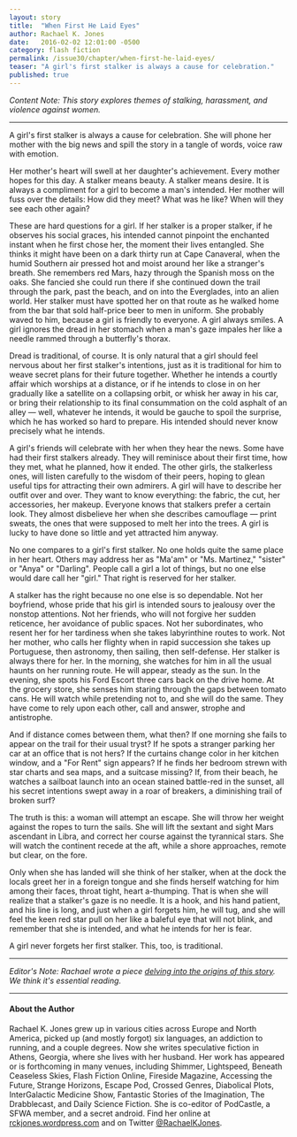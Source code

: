 ```yaml
---
layout: story
title:  "When First He Laid Eyes"
author: Rachael K. Jones
date:   2016-02-02 12:01:00 -0500
category: flash fiction
permalink: /issue30/chapter/when-first-he-laid-eyes/
teaser: "A girl's first stalker is always a cause for celebration."
published: true
---
```


_Content Note: This story explores themes of stalking, harassment, and violence against women._

----

A girl's first stalker is always a cause for celebration. She will phone her mother with the big news and spill the story in a tangle of words, voice raw with emotion.

Her mother's heart will swell at her daughter's achievement. Every mother hopes for this day. A stalker means beauty. A stalker means desire. It is always a compliment for a girl to become a man's intended. Her mother will fuss over the details: How did they meet? What was he like? When will they see each other again?

These are hard questions for a girl. If her stalker is a proper stalker, if he observes his social graces, his intended cannot pinpoint the enchanted instant when he first chose her, the moment their lives entangled. She thinks it might have been on a dark thirty run at Cape Canaveral, when the humid Southern air pressed hot and moist around her like a stranger's breath. She remembers red Mars, hazy through the Spanish moss on the oaks. She fancied she could run there if she continued down the trail through the park, past the beach, and on into the Everglades, into an alien world. Her stalker must have spotted her on that route as he walked home from the bar that sold half-price beer to men in uniform. She probably waved to him, because a girl is friendly to everyone. A girl always smiles. A girl ignores the dread in her stomach when a man's gaze impales her like a needle rammed through a butterfly's thorax.

Dread is traditional, of course. It is only natural that a girl should feel nervous about her first stalker's intentions, just as it is traditional for him to weave secret plans for their future together. Whether he intends a courtly affair which worships at a distance, or if he intends to close in on her gradually like a satellite on a collapsing orbit, or whisk her away in his car, or bring their relationship to its final consummation on the cold asphalt of an alley — well, whatever he intends, it would be gauche to spoil the surprise, which he has worked so hard to prepare. His intended should never know precisely what he intends.

A girl's friends will celebrate with her when they hear the news. Some have had their first stalkers already. They will reminisce about their first time, how they met, what he planned, how it ended. The other girls, the stalkerless ones, will listen carefully to the wisdom of their peers, hoping to glean useful tips for attracting their own admirers. A girl will have to describe her outfit over and over. They want to know everything: the fabric, the cut, her accessories, her makeup. Everyone knows that stalkers prefer a certain look. They almost disbelieve her when she describes camouflage — print sweats, the ones that were supposed to melt her into the trees. A girl is lucky to have done so little and yet attracted him anyway.

No one compares to a girl's first stalker. No one holds quite the same place in her heart. Others may address her as "Ma'am" or "Ms. Martinez," "sister" or "Anya" or "Darling". People call a girl a lot of things, but no one else would dare call her "girl." That right is reserved for her stalker.

A stalker has the right because no one else is so dependable. Not her boyfriend, whose pride that his girl is intended sours to jealousy over the nonstop attentions. Not her friends, who will not forgive her sudden reticence, her avoidance of public spaces. Not her subordinates, who resent her for her tardiness when she takes labyrinthine routes to work. Not her mother, who calls her flighty when in rapid succession she takes up Portuguese, then astronomy, then sailing, then self-defense. Her stalker is always there for her. In the morning, she watches for him in all the usual haunts on her running route. He will appear, steady as the sun. In the evening, she spots his Ford Escort three cars back on the drive home. At the grocery store, she senses him staring through the gaps between tomato cans. He will watch while pretending not to, and she will do the same. They have come to rely upon each other, call and answer, strophe and antistrophe.

And if distance comes between them, what then? If one morning she fails to appear on the trail for their usual tryst? If he spots a stranger parking her car at an office that is not hers? If the curtains change color in her kitchen window, and a "For Rent" sign appears? If he finds her bedroom strewn with star charts and sea maps, and a suitcase missing? If, from their beach, he watches a sailboat launch into an ocean stained battle-red in the sunset, all his secret intentions swept away in a roar of breakers, a diminishing trail of broken surf?

The truth is this: a woman will attempt an escape. She will throw her weight against the ropes to turn the sails. She will lift the sextant and sight Mars ascendant in Libra, and correct her course against the tyrannical stars. She will watch the continent recede at the aft, while a shore approaches, remote but clear, on the fore.

Only when she has landed will she think of her stalker, when at the dock the locals greet her in a foreign tongue and she finds herself watching for him among their faces, throat tight, heart a-thumping. That is when she will realize that a stalker's gaze is no needle. It is a hook, and his hand patient, and his line is long, and just when a girl forgets him, he will tug, and she will feel the keen red star pull on her like a baleful eye that will not blink, and remember that she is intended, and what he intends for her is fear.

A girl never forgets her first stalker. This, too, is traditional.

----

_Editor's Note: Rachael wrote a piece [delving into the origins of this story](https://rckjones.wordpress.com/2016/02/01/my-zombie-apocalypse-survival-plan/). We think it's essential reading._

----

#### About the Author

Rachael K. Jones grew up in various cities across Europe and North America, picked up (and mostly forgot) six languages, an addiction to running, and a couple degrees. Now she writes speculative fiction in Athens, Georgia, where she lives with her husband. Her work has appeared or is forthcoming in many venues, including Shimmer, Lightspeed, Beneath Ceaseless Skies, Flash Fiction Online, Fireside Magazine, Accessing the Future, Strange Horizons, Escape Pod, Crossed Genres, Diabolical Plots, InterGalactic Medicine Show, Fantastic Stories of the Imagination, The Drabblecast, and  Daily Science Fiction. She is co-editor of PodCastle, a SFWA member, and a secret android. Find her online at [rckjones.wordpress.com](https://rckjones.wordpress.com/) and on Twitter [@RachaelKJones](https://twitter.com/rachaelkjones).
